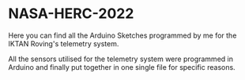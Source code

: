 # NASA-HERC-2022

Here you can find all the Arduino Sketches programmed by me for the IKTAN Roving's telemetry system.

All the sensors utilised for the telemetry system were programmed in Arduino and finally put together in one single file for specific reasons.
